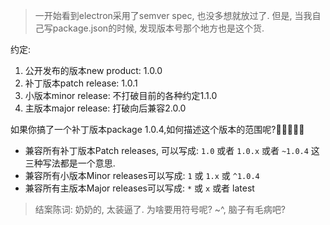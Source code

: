 > 一开始看到electron采用了semver spec, 也没多想就放过了. 但是, 当我自己写package.json的时候, 发现版本号那个地方也是这个货.

约定:

1. 公开发布的版本new product: 1.0.0 
2. 补丁版本patch release: 1.0.1 
3. 小版本minor release: 不打破目前的各种约定1.1.0 
4. 主版本major release: 打破向后兼容2.0.0 

如果你搞了一个补丁版本package 1.0.4,如何描述这个版本的范围呢?

- 兼容所有补丁版本Patch releases, 可以写成:  `1.0` 或者 `1.0.x` 或者 `~1.0.4` 这三种写法都是一个意思.
- 兼容所有小版本Minor releases可以写成:  `1` 或 `1.x` 或 `^1.0.4` 
- 兼容所有主版本Major releases可以写成:  `*` 或 `x` 或者 latest

> 结案陈词: 奶奶的, 太装逼了. 为啥要用符号呢? ~^, 脑子有毛病吧?